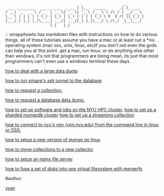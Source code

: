 ```
                                 _                   _
 ___ _ __ ___   __ _ _ __  _ __ | |__   _____      _| |_ ___ 
/ __| '_ ` _ \ / _` | '_ \| '_ \| '_ \ / _ \ \ /\ / / __/ _ \ 
\__ \ | | | | | (_| | |_) | |_) | | | | (_) \ V  V /| || (_) |
|___/_| |_| |_|\__,_| .__/| .__/|_| |_|\___/ \_/\_/  \__\___/ 
                    |_|   |_|
```

:bulb: smapphowto has markdown files with instructions on how to do various things. all of these tutorials assume you have a mac or at least run a *nix operating system (mac osx, unix, linux, etc)if you don't not even the gods can help you at this point. get a mac, run linux, or do anything else other than windows, it's not that programmers are being mean, its just that most programmers can't even use a windows terminal these days.

[how to deal with a large data dump](https://github.com/SMAPPNYU/smapphowto/blob/master/howto_deal_with_a_large_data_dump.md)

[how to run smapp's ssh tunnel to the database](https://github.com/SMAPPNYU/smapphowto/blob/master/howto_setup_an_ssh_tunnel_to_the_db.md)

<a href="https://github.com/SMAPPNYU/smapp_how_to/blob/master/howto_request_a_collection.md">how to request a collection.</a>

<a href="https://github.com/SMAPPNYU/smapp_how_to/blob/master/howto_request_a_database_data_dump.md">how to request a database data dump.</a>

<a href="https://github.com/SMAPPNYU/smapphowto/blob/master/howto_setup_cluster_software.md">
how to set up software and jobs on the NYU HPC cluster.</a>

<a href="https://github.com/SMAPPNYU/smapphowto/blob/master/howto_setup_sharded_mongodb.md">
how to set up a sharded mongodb cluster</a>

<a href="https://github.com/SMAPPNYU/smapphowto/blob/master/howto_setup_streaming_twitter_collections.md">
how to set up a streaming collection</a>

<a href="https://github.com/SMAPPNYU/smapphowto/blob/master/howto_connect_to_nyuvpn.md">how to connect to nyu's vpn (vpn.nyu.edu) from the command line in linux or OSX.</a>

<a href="https://github.com/SMAPPNYU/smapphowto/blob/master/howto_setup_a_new_mongo_version_on_linux.md">how to setup a new version of mongo on linux
</a>

[how to move collections to a new collector](https://github.com/SMAPPNYU/smapphowto/blob/master/howto_move_collections_to_new_collector.md)

[how to setup an nginx file server](https://github.com/SMAPPNYU/smapphowto/blob/master/howto_setup_an_nginx_file_server.md)

[how to fuse a set of disks into one virtual filesystem with mergerfs](https://github.com/trapexit/mergerfs)

#author

[yvan](https://github.com/yvan)
